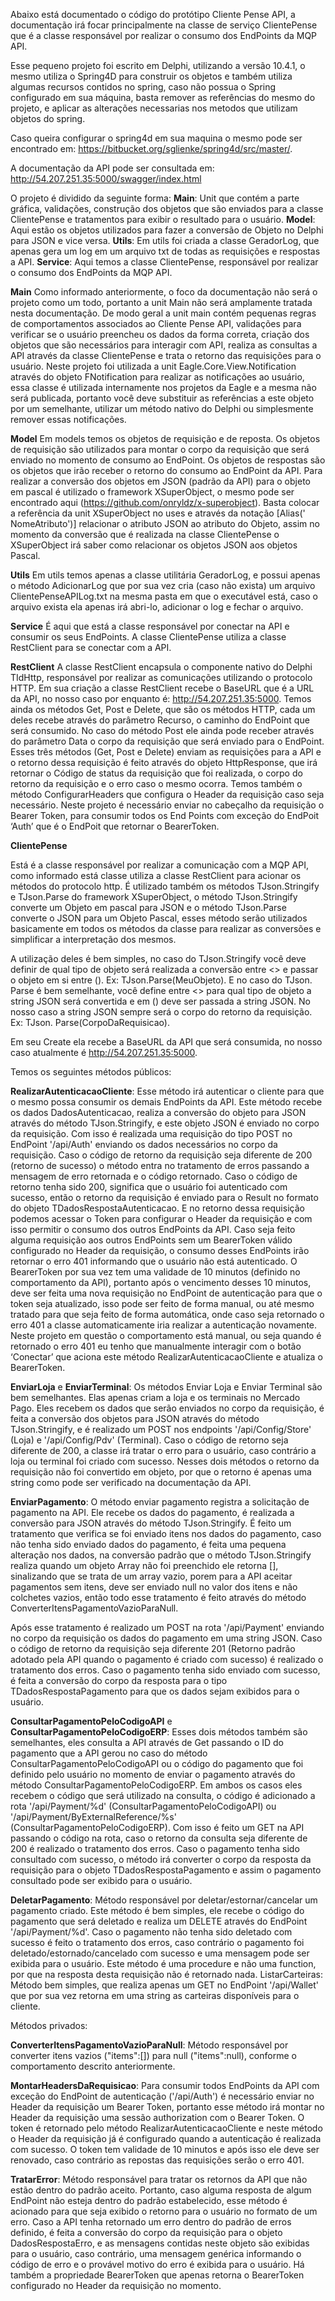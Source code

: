 Abaixo está documentado o código do protótipo Cliente Pense API, a documentação irá focar principalmente na classe de serviço ClientePense que é a classe responsável por realizar o consumo dos EndPoints da MQP API.

Esse pequeno projeto foi escrito em Delphi, utilizando a versão 10.4.1, o mesmo utiliza o Spring4D para construir os objetos e também utiliza algumas recursos contidos no spring, caso não possua o Spring configurado em sua máquina, basta remover as referências do mesmo do projeto, e aplicar as alterações necessarias nos metodos que utilizam objetos do spring.

Caso queira configurar o spring4d em sua maquina o mesmo pode ser encontrado em: https://bitbucket.org/sglienke/spring4d/src/master/.

A documentação da API pode ser consultada em: http://54.207.251.35:5000/swagger/index.html

O projeto é dividido da seguinte forma:
**Main**: Unit que contém a parte gráfica, validações, construção dos objetos que são enviados para a classe ClientePense e tratamentos para exibir o resultado para o usuário.
**Model**: Aqui estão os objetos utilizados para fazer a conversão de Objeto no Delphi para JSON e vice versa.
**Utils**: Em utils foi criada a classe GeradorLog, que apenas gera um log em um arquivo txt de todas as requisições e respostas a API.
**Service**: Aqui temos a classe ClientePense, responsável por realizar o consumo dos EndPoints da MQP API.

**Main**
Como informado anteriormente, o foco da documentação não será o projeto como um todo, portanto a unit Main não será amplamente tratada nesta documentação.
De modo geral a unit main contém pequenas regras de comportamentos associados ao Cliente Pense API, validações para verificar se o usuário preencheu os dados da forma correta, criação dos objetos que são necessários para interagir com API, realiza as consultas a API através da classe ClientePense e trata o retorno das requisições para o usuário.
Neste projeto foi utilizada a unit Eagle.Core.View.Notification através do objeto FNotification para realizar as notificações ao usuário, essa classe é utilizada internamente nos projetos da Eagle e a mesma não será publicada, portanto você deve substituir as referências a este objeto por um semelhante, utilizar um método nativo do Delphi ou simplesmente remover essas notificações.

**Model**
Em models temos os objetos de requisição e de reposta. Os objetos de requisição são utilizados para montar o corpo da requisição que será enviado no momento de consumo ao EndPoint. Os objetos de respostas são os objetos que irão receber o retorno do consumo ao EndPoint da API. 
Para realizar a conversão dos objetos em JSON (padrão da API) para o objeto em pascal é utilizado o framework XSuperObject, o mesmo pode ser encontrado aqui (https://github.com/onryldz/x-superobject). Basta colocar a referência da unit XSuperObject no uses e através da notação [Alias(' NomeAtributo')] relacionar o atributo JSON ao atributo do Objeto, assim no momento da conversão que é realizada na classe ClientePense o XSuperObject irá saber como relacionar os objetos JSON aos objetos Pascal.

**Utils**
Em utils temos apenas a classe utilitária GeradorLog, e possui apenas o método AdicionarLog que por sua vez cria (caso não exista) um arquivo ClientePenseAPILog.txt na mesma pasta em que o executável está, caso o arquivo exista ela apenas irá abri-lo, adicionar o log e fechar o arquivo.

**Service**
É aqui que está a classe responsável por conectar na API e consumir os seus EndPoints.
A classe ClientePense utiliza a classe RestClient para se conectar com a API.

**RestClient**
A classe RestClient encapsula o componente nativo do Delphi TIdHttp, responsável por realizar as comunicações utilizando o protocolo HTTP.
Em sua criação a classe RestClient recebe o BaseURL que é a URL da API, no nosso caso por enquanto é: http://54.207.251.35:5000.
Temos ainda os métodos Get, Post e Delete, que são os métodos HTTP, cada um deles recebe através do parâmetro Recurso, o caminho do EndPoint que será consumido.
No caso do método Post ele ainda pode receber através do parâmetro Data o corpo da requisição que será enviado para o EndPoint.
Esses três métodos (Get, Post e Delete) enviam as requisições para a API e o retorno dessa requisição é feito através do objeto HttpResponse, que irá retornar o Código de status da requisição que foi realizada, o corpo do retorno da requisição e o erro caso o mesmo ocorra.
Temos também o método ConfigurarHeaders que configura o Header da requisição caso seja necessário. Neste projeto é necessário enviar no cabeçalho da requisição o Bearer Token, para consumir todos os End Points com exceção do EndPoit ‘Auth’ que é o EndPoit que retornar o BearerToken.

**ClientePense**

Está é a classe responsável por realizar a comunicação com a MQP API, como informado está classe utiliza a classe RestClient para acionar os métodos do protocolo http.
É utilizado também os métodos TJson.Stringify e TJson.Parse do framework XSuperObject, o método TJson.Stringify converte um Objeto em pascal para JSON e o método TJson.Parse converte o JSON para um Objeto Pascal, esses método serão utilizados basicamente em todos os métodos da classe para realizar as conversões e simplificar a interpretação dos mesmos.

A utilização deles é bem simples, no caso do TJson.Stringify você deve definir de qual tipo de objeto será realizada a conversão entre <> e passar o objeto em si entre (). Ex: TJson.Parse<TipoMeuObjeto>(MeuObjeto).
E no caso do TJson. Parse é bem semelhante, você define entre <> para qual tipo de objeto a string JSON será convertida e em () deve ser passada a string JSON. No nosso caso a string JSON sempre será o corpo do retorno da requisição. Ex: TJson. Parse<TipoObjetoQueQueroConverter>(CorpoDaRequisicao).

Em seu Create ela recebe a BaseURL da API que será consumida, no nosso caso atualmente é http://54.207.251.35:5000.
  
Temos os seguintes métodos públicos: 
  
**RealizarAutenticacaoCliente**: Esse método irá autenticar o cliente para que o mesmo possa consumir os demais EndPoints da API. 
Este método recebe os dados DadosAutenticacao, realiza a conversão do objeto para JSON através do método TJson.Stringify, e este objeto JSON é enviado no corpo da requisição. Com isso é realizada uma requisição do tipo POST no EndPoint '/api/Auth' enviando os dados necessários no corpo da requisição.
Caso o código de retorno da requisição seja diferente de 200 (retorno de sucesso) o método entra no tratamento de erros passando a mensagem de erro retornada e o código retornado. 
Caso o código de retorno tenha sido 200, significa que o usuário foi autenticado com sucesso, então o retorno da requisição é enviado para o Result no formato do objeto TDadosRespostaAutenticacao.
E no retorno dessa requisição podemos acessar o Token para configurar o Header da requisição e com isso permitir o consumo dos outros EndPoints da API.
Caso seja feito alguma requisição aos outros EndPoints sem um BearerToken válido configurado no Header da requisição, o consumo desses EndPoints irão retornar o erro 401 informando que o usuário não está autenticado.
O BearerToken por sua vez tem uma validade de 10 minutos (definido no comportamento da API), portanto após o vencimento desses 10 minutos, deve ser feita uma nova requisição no EndPoint de autenticação para que o token seja atualizado, isso pode ser feito de forma manual, ou até mesmo tratado para que seja feito de forma automática, onde caso seja retornado o erro 401 a classe automaticamente iria realizar a autenticação novamente. Neste projeto em questão o comportamento está manual, ou seja quando é retornado o erro 401 eu tenho que manualmente interagir com o botão ‘Conectar’ que aciona este método RealizarAutenticacaoCliente e atualiza o BearerToken.
  
**EnviarLoja** e **EnviarTerminal**: Os métodos Enviar Loja e Enviar Terminal são bem semelhantes. Elas apenas criam a loja e os terminais no Mercado Pago. 
Eles recebem os dados que serão enviados no corpo da requisição, é feita a conversão dos objetos para JSON através do método TJson.Stringify, e é realizado um POST nos endpoints '/api/Config/Store' (Loja) e '/api/Config/Pdv' (Terminal). Caso o código de retorno seja diferente de 200, a classe irá tratar o erro para o usuário, caso contrário a loja ou terminal foi criado com sucesso.
Nesses dois métodos o retorno da requisição não foi convertido em objeto, por que o retorno é apenas uma string como pode ser verificado na documentação da API.
  
**EnviarPagamento**: O método enviar pagamento registra a solicitação de pagamento na API.
Ele recebe os dados do pagamento, é realizada a conversão para JSON através do método TJson.Stringify. 
É feito um tratamento que verifica se foi enviado itens nos dados do pagamento, caso não tenha sido enviado dados do pagamento, é feita uma pequena alteração nos dados, na conversão padrão que o método TJson.Stringify realiza quando um objeto Array não foi preenchido ele retorna [], sinalizando que se trata de um array vazio, porem para a API aceitar pagamentos sem itens, deve ser enviado null no valor dos itens e não colchetes vazios, então todo esse tratamento é feito através do método ConverterItensPagamentoVazioParaNull.
  
Após esse tratamento é realizado um POST na rota '/api/Payment' enviando no corpo da requisição os dados do pagamento em uma string JSON.
Caso o código de retorno da requisição seja diferente 201 (Retorno padrão adotado pela API quando o pagamento é criado com sucesso) é realizado o tratamento dos erros. Caso o pagamento tenha sido enviado com sucesso, é feita a conversão do corpo da resposta para o tipo TDadosRespostaPagamento para que os dados sejam exibidos para o usuário.
  
**ConsultarPagamentoPeloCodigoAPI** e **ConsultarPagamentoPeloCodigoERP**: Esses dois métodos também são semelhantes, eles consulta a API através de Get passando o ID do pagamento que a API gerou no caso do método ConsultarPagamentoPeloCodigoAPI ou o código do pagamento que foi definido pelo usuário no momento de enviar o pagamento através do método ConsultarPagamentoPeloCodigoERP.
Em ambos os casos eles recebem o código que será utilizado na consulta, o código é adicionado a rota '/api/Payment/%d' (ConsultarPagamentoPeloCodigoAPI) ou '/api/Payment/ByExternalReference/%s' (ConsultarPagamentoPeloCodigoERP). Com isso é feito um GET na API passando o código na rota, caso o retorno da consulta seja diferente de 200 é realizado o tratamento dos erros. Caso o pagamento tenha sido consultado com sucesso, o método irá converter o corpo da resposta da requisição para o objeto TDadosRespostaPagamento e assim o pagamento consultado pode ser exibido para o usuário.
  
**DeletarPagamento**: Método responsável por deletar/estornar/cancelar um pagamento criado.
Este método é bem simples, ele recebe o código do pagamento que será deletado e realiza um DELETE através do EndPoint '/api/Payment/%d'. Caso o pagamento não tenha sido deletado com sucesso é feito o tratamento dos erros, caso contrário o pagamento foi  deletado/estornado/cancelado com sucesso e uma mensagem pode ser exibida para o usuário. Este método é uma procedure e não uma function, por que na resposta desta requisição não é retornado nada.
ListarCarteiras: Método bem simples, que realiza apenas um GET no EndPoint '/api/Wallet' que por sua vez retorna em uma string as carteiras disponíveis para o cliente.

Métodos privados:
  
**ConverterItensPagamentoVazioParaNull**: Método responsável por converter itens vazios ("items":[]) para null ("items":null), conforme o comportamento descrito anteriormente.
  
**MontarHeadersDaRequisicao**:  Para consumir todos EndPoints da API com exceção do EndPoint de autenticação ('/api/Auth') é necessário enviar no Header da requisição um Bearer Token, portanto esse método irá montar no Header da requisição uma sessão authorization com o Bearer Token.
O token é retornado pelo método RealizarAutenticacaoCliente e neste método o Header da requisição já é configurado quando a autenticação é realizada com sucesso. O token tem validade de 10 minutos e após isso ele deve ser renovado, caso contrário as repostas das requisições serão o erro 401.
  
**TratarError**: Método responsável para tratar os retornos da API que não estão dentro do padrão aceito. Portanto, caso alguma resposta de algum EndPoint não esteja dentro do padrão estabelecido, esse método é acionado para que seja exibido o retorno para o usuário no formato de um erro. 
Caso a API tenha retornado um erro dentro do padrão de erros definido, é feita a conversão do corpo da requisição para o objeto DadosRespostaErro, e as mensagens contidas neste objeto são exibidas para o usuário, caso contrário, uma mensagem genérica informando o código de erro e o provável motivo do erro é exibida para o usuário.
Há também a propriedade BearerToken que apenas retorna o BearerToken configurado no Header da requisição no momento.
